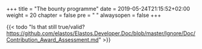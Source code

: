 +++
title = "The bounty programme"
date = 2019-05-24T21:15:52+02:00
weight = 20
chapter = false
pre = "<i class='fa ela-page'></i> "
alwaysopen = false
+++

{{< todo "Is that still true/valid? https://github.com/elastos/Elastos.Developer.Doc/blob/master/Ignore/Doc/Contribution_Award_Assessment.md" >}}